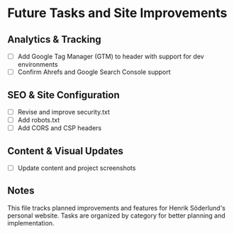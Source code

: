# Future Tasks and Site Improvements

## Analytics & Tracking
- [ ] Add Google Tag Manager (GTM) to header with support for dev environments
- [ ] Confirm Ahrefs and Google Search Console support

## SEO & Site Configuration
- [ ] Revise and improve security.txt
- [ ] Add robots.txt
- [ ] Add CORS and CSP headers

## Content & Visual Updates
- [ ] Update content and project screenshots

## Notes
This file tracks planned improvements and features for Henrik Söderlund's personal website.
Tasks are organized by category for better planning and implementation.